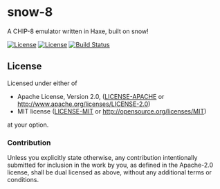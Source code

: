 # snow-8
A CHIP-8 emulator written in Haxe, built on snow!

[![License](https://img.shields.io/badge/license-Apache2.0-blue.svg?style=flat-square)](https://raw.githubusercontent.com/FuzzyWuzzie/snow-8/master/LICENSE-APACHE) [![License](https://img.shields.io/badge/license-MIT-blue.svg?style=flat-square)](https://raw.githubusercontent.com/FuzzyWuzzie/snow-8/master/LICENSE-MIT) [![Build Status](https://img.shields.io/travis/FuzzyWuzzie/snow-8.svg?style=flat-square)](https://travis-ci.org/FuzzyWuzzie/snow-8)

## License

Licensed under either of

 * Apache License, Version 2.0, ([LICENSE-APACHE](LICENSE-APACHE) or http://www.apache.org/licenses/LICENSE-2.0)
 * MIT license ([LICENSE-MIT](LICENSE-MIT) or http://opensource.org/licenses/MIT)

at your option.

### Contribution

Unless you explicitly state otherwise, any contribution intentionally submitted
for inclusion in the work by you, as defined in the Apache-2.0 license, shall be dual licensed as above, without any
additional terms or conditions.
